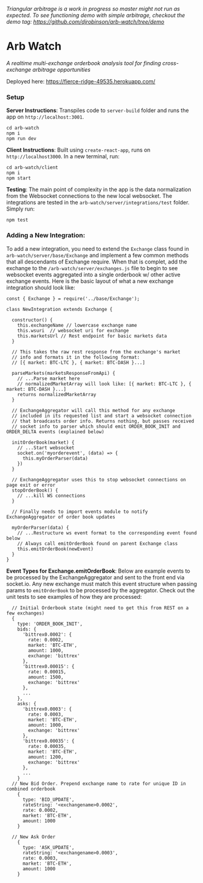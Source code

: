 *Triangular arbitrage is a work in progress so master might not run as expected. To see functioning demo with simple arbitrage, checkout the demo tag: https://github.com/djrobinson/arb-watch/tree/demo*

# Arb Watch

*A realtime multi-exchange orderbook analysis tool for finding cross-exchange arbitrage opportunities*

Deployed here: https://fierce-ridge-49535.herokuapp.com/

### Setup

**Server Instructions**: Transpiles code to `server-build` folder and runs the app on `http://localhost:3001`.
```
cd arb-watch
npm i
npm run dev
```
**Client Instructions**: Built using `create-react-app`, runs on `http://localhost3000`. In a new terminal, run:
```
cd arb-watch/client
npm i
npm start
```

**Testing**: The main point of complexity in the app is the data normalization from the Websocket connections to the new local websocket. The integrations are tested in the `arb-watch/server/integrations/test` folder. Simply run:
```
npm test
```

### Adding a New Integration:

To add a new integration, you need to extend the `Exchange` class found in `arb-watch/server/base/Exchange` and implement a few common methods that all descendants of Exchange require. When that is complet, add the exchange to the `/arb-watch/server/exchanges.js` file to begin to see websocket events aggregated into a single orderbook w/ other active exchange events. Here is the basic layout of what a new exchange integration should look like:

```
const { Exchange } = require('../base/Exchange');

class NewIntegration extends Exchange {

  constructor() {
    this.exchangeName // lowercase exchange name
    this.wsuri  // websocket uri for exchange
    this.marketsUrl // Rest endpoint for basic markets data
  }

  // This takes the raw rest response from the exchange's market
  // info and formats it in the following format:
  // [{ market: BTC-LTC }, { market: BTC-DASH }...]

  parseMarkets(marketsResponseFromApi) {
    // ...Parse market here
    // normalizedMarketArray will look like: [{ market: BTC-LTC }, { market: BTC-DASH }...]
    returns normalizedMarketArray
  }

  // ExchangeAggregator will call this method for any exchange
  // included in its requested list and start a websocket connection
  // that broadcasts order info. Returns nothing, but passes received
  // socket info to parser which should emit ORDER_BOOK_INIT and ORDER_DELTA events (explained below)

  initOrderBook(market) {
    // ...Start websocket
    socket.on('myorderevent', (data) => {
      this.myOrderParser(data)
    })
  }

  // ExchangeAggregator uses this to stop websocket connections on page exit or error
  stopOrderBook() {
    // ...kill WS connections
  }

  // Finally needs to import events module to notify ExchangeAggregator of order book updates

  myOrderParser(data) {
    // ...Restructure ws event format to the corresponding event found below
    // Always call emitOrderBook found on parent Exchange class
    this.emitOrderBook(newEvent)
  }
}
```

**Event Types for Exchange.emitOrderBook**: Below are example events to be processed by the ExchangeAggregator and sent to the front end via socket.io. Any new exchange must match this event structure when passing params to `emitOrderBook` to be processed by the aggregator. Check out the unit tests to see examples of how they are processed:

```
  // Initial Orderbook state (might need to get this from REST on a few exchanges)
  {
    type: 'ORDER_BOOK_INIT',
    bids: {
      'bittrex0.0002': {
        rate: 0.0002,
        market: 'BTC-ETH',
        amount: 1000,
        exchange: 'bittrex'
      },
      'bittrex0.00015': {
        rate: 0.00015,
        amount: 1500,
        exchange: 'bittrex'
      },
      ...
    },
    asks: {
      'bittrex0.0003': {
        rate: 0.0003,
        market: 'BTC-ETH',
        amount: 1000,
        exchange: 'bittrex'
      },
      'bittrex0.00035': {
        rate: 0.00035,
        market: 'BTC-ETH',
        amount: 1200,
        exchange: 'bittrex'
      },
      ...
    }
  // New Bid Order. Prepend exchange name to rate for unique ID in combined orderbook
    {
      type: 'BID_UPDATE',
      rateString: '<exchangename>0.0002',
      rate: 0.0002,
      market: 'BTC-ETH',
      amount: 1000
    }

  // New Ask Order
    {
      type: 'ASK_UPDATE',
      rateString: '<exchangename>0.0003',
      rate: 0.0003,
      market: 'BTC-ETH',
      amount: 1000
    }
```
